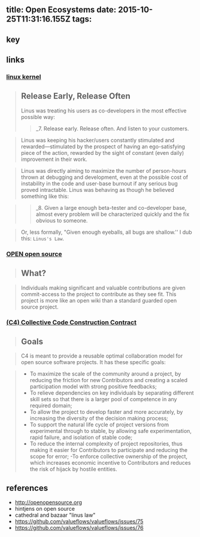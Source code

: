 title: Open Ecosystems
date: 2015-10-25T11:31:16.155Z
tags:
---
## key

## links

### [linux kernel](http://www.catb.org/~esr/writings/cathedral-bazaar/cathedral-bazaar/ar01s04.html)

> ## Release Early, Release Often
>
> Linus was treating his users as co-developers in the most effective possible way:
>
> > _7. Release early. Release often. And listen to your customers.

>  Linus was keeping his hacker/users constantly stimulated and rewarded—stimulated by the prospect of having an ego-satisfying piece of the action, rewarded by the sight of constant (even daily) improvement in their work.

> Linus was directly aiming to maximize the number of person-hours thrown at debugging and development, even at the possible cost of instability in the code and user-base burnout if any serious bug proved intractable. Linus was behaving as though he believed something like this:

> > _8. Given a large enough beta-tester and co-developer base, almost every problem will be characterized quickly and the fix obvious to someone.

> Or, less formally, "Given enough eyeballs, all bugs are shallow.'' I dub this: `Linus's Law`.

### [OPEN open source](http://openopensource.org)

> ## What?

> Individuals making significant and valuable contributions are given commit-access to the project to contribute as they see fit. This project is more like an open wiki than a standard guarded open source project.

### [(C4) Collective Code Construction Contract](http://rfc.zeromq.org/spec:22)

> ## Goals

> C4 is meant to provide a reusable optimal collaboration model for open source software projects. It has these specific goals:

> - To maximize the scale of the community around a project, by reducing the friction for new Contributors and creating a scaled participation model with strong positive feedbacks;
> - To relieve dependencies on key individuals by separating different skill sets so that there is a larger pool of competence in any required domain;
> - To allow the project to develop faster and more accurately, by increasing the diversity of the decision making process;
> - To support the natural life cycle of project versions from experimental through to stable, by allowing safe experimentation, rapid failure, and isolation of stable code;
> - To reduce the internal complexity of project repositories, thus making it easier for Contributors to participate and reducing the scope for error;
> -To enforce collective ownership of the project, which increases economic incentive to Contributors and reduces the risk of hijack by hostile entities.


## references

- http://openopensource.org
- hintjens on open source
- cathedral and bazaar "linus law"
- https://github.com/valueflows/valueflows/issues/75
- https://github.com/valueflows/valueflows/issues/76
